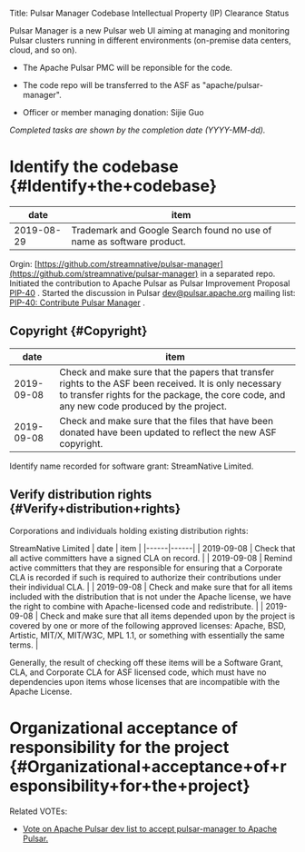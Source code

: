 Title: Pulsar Manager Codebase Intellectual Property (IP) Clearance Status


Pulsar Manager is a new Pulsar web UI aiming at managing and monitoring Pulsar clusters running in different environments (on-premise data centers, cloud, and so on).



- The Apache Pulsar PMC will be reponsible for the code.


- The code repo will be transferred to the ASF as "apache/pulsar-manager".


- Officer or member managing donation: Sijie Guo

 _Completed tasks are shown by the completion date (YYYY-MM-dd)._ 


# Identify the codebase {#Identify+the+codebase}

| date | item |
|------|------|
| 2019-08-29 | Trademark and Google Search found no use of name as software product. |

Orgin: [https://github.com/streamnative/pulsar-manager](https://github.com/streamnative/pulsar-manager) in a separated repo. Initiated the contribution to Apache Pulsar as Pulsar Improvement Proposal [PIP-40](https://github.com/apache/pulsar/wiki/PIP-40%3A-Pulsar-Manager) . Started the discussion in Pulsar dev@pulsar.apache.org mailing list: [PIP-40: Contribute Pulsar Manager](https://lists.apache.org/thread.html/ec4437456d399aaefbca0b980bbfb2c63fd83ad1d15a2d05d8046962@%3Cdev.pulsar.apache.org%3E) .


## Copyright {#Copyright}

| date | item |
|------|------|
| 2019-09-08 | Check and make sure that the papers that transfer rights to the ASF been received. It is only necessary to transfer rights for the package, the core code, and any new code produced by the project. |
| 2019-09-08 | Check and make sure that the files that have been donated have been updated to reflect the new ASF copyright. |

Identify name recorded for software grant: StreamNative Limited.


## Verify distribution rights {#Verify+distribution+rights}

Corporations and individuals holding existing distribution rights:


StreamNative Limited
| date | item |
|------|------|
| 2019-09-08 | Check that all active committers have a signed CLA on record. |
| 2019-09-08 | Remind active committers that they are responsible for ensuring that a Corporate CLA is recorded if such is required to authorize their contributions under their individual CLA. |
| 2019-09-08 | Check and make sure that for all items included with the distribution that is not under the Apache license, we have the right to combine with Apache-licensed code and redistribute. |
| 2019-09-08 | Check and make sure that all items depended upon by the project is covered by one or more of the following approved licenses: Apache, BSD, Artistic, MIT/X, MIT/W3C, MPL 1.1, or something with essentially the same terms. |

Generally, the result of checking off these items will be a Software Grant, CLA, and Corporate CLA for ASF licensed code, which must have no dependencies upon items whose licenses that are incompatible with the Apache License.


# Organizational acceptance of responsibility for the project {#Organizational+acceptance+of+responsibility+for+the+project}

Related VOTEs:



-  [Vote on Apache Pulsar dev list to accept pulsar-manager to Apache Pulsar.](https://lists.apache.org/thread.html/1f6e98fd3e94c3e437a6155d7f17a80883aa96580bdfd24a1245a0aa@%3Cdev.pulsar.apache.org%3E) 

